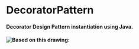 # DecoratorPattern
<h4>Decorator Design Pattern instantiation using Java.<h4/>
  
![Based on this drawing:](https://github.com/Scrappers-glitch/DecoratorPattern/blob/main/Screenshot%20at%202021-07-03%2023-39-50.png)
